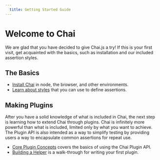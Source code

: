 ```yaml
---
  title: Getting Started Guide
---
```


# Welcome to Chai

We are glad that you have decided to give Chai.js a try! If this is your first visit, get acquainted with
the basics, such as installation and our included assertion styles.

## The Basics

- [Install Chai](/guide/installation/) in node, the browser, and other environments.
- [Learn about styles](/guide/styles/) that you can use to define assertions.

## Making Plugins

After you have a solid knowledge of what is included in Chai, the next step is learning how to extend
Chai through plugins. Chai is infinitely more powerful than what is included, limited only by what
you want to achieve. The Plugin API is also intended as a way to simplify testing by providing users 
a way to encapsulate common assertions for repeat use. 

- [Core Plugin Concepts](/guide/plugins/) covers the basics of using the Chai Plugin API.
- [Building a Helper](/guide/helpers/) is a walk-through for writing your first plugin.
